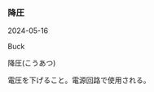 <article id="降圧">

### 降圧

<p class="st_update_header">2024-05-16</p>
<p class="st_name_header_en">Buck</p>
<p class="st_name_header_jp">降圧(こうあつ)</p>
<div class="article_explanation">電圧を下げること。電源回路で使用される。</div>
</article>
